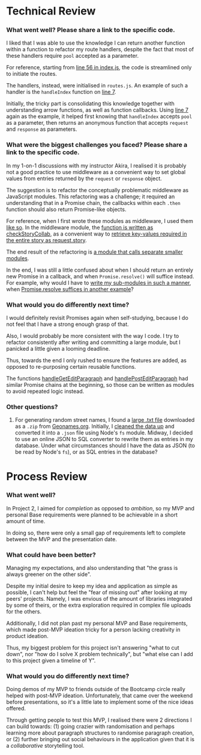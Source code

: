# Technical Review

### What went well? Please share a link to the specific code.

I liked that I was able to use the knowledge I can return another function within a function to refactor my route handlers, despite the fact that most of these handlers require `pool` accepted as a parameter.

For reference, starting from [line 56 in index.js](https://github.com/leechuanxin/made-in-sg/blob/main/index.js#L56), the code is streamlined only to initiate the routes.

The handlers, instead, were initialised in `routes.js`. An example of such a handler is the `handleIndex` function on [line 7](https://github.com/leechuanxin/made-in-sg/blob/main/routes.js#L7).

Initially, the tricky part is consolidating this knowledge together with understanding arrow functions, as well as function callbacks. Using [line 7](https://github.com/leechuanxin/made-in-sg/blob/main/routes.js#L7) again as the example, it helped first knowing that `handleIndex` accepts `pool` as a parameter, then returns an anonymous function that accepts `request` and `response` as parameters.

### What were the biggest challenges you faced? Please share a link to the specific code.

In my 1-on-1 discussions with my instructor Akira, I realised it is probably not a good practice to use middleware as a convenient way to set global values from entries returned by the `request` or `response` object.

The suggestion is to refactor the conceptually problematic middleware as JavaScript modules. This refactoring was a challenge; it required an understanding that in a Promise chain, the callbacks within each `.then` function should also return Promise-like objects.

For reference, when I first wrote these modules as middleware, I used them [like so](https://github.com/leechuanxin/made-in-sg/blob/409757835d3435d5be018ebba886e110791f3938/index.js#L67). In the middleware module, the [function is written as checkStoryCollab](https://github.com/leechuanxin/made-in-sg/blob/409757835d3435d5be018ebba886e110791f3938/middleware.js#L51), as a convenient way to [retrieve key-values required in the entire story as request.story](https://github.com/leechuanxin/made-in-sg/blob/409757835d3435d5be018ebba886e110791f3938/middleware.js#L134).

The end result of the refactoring is [a module that calls separate smaller modules](https://github.com/leechuanxin/made-in-sg/blob/main/promises.js#L138).

In the end, I was still a little confused about when I should return an entirely new Promise in a callback, and when `Promise.resolve()` will suffice instead. For example, why would I have to [write my sub-modules in such a manner](https://github.com/leechuanxin/made-in-sg/blob/main/promises.js#L138), when [Promise.resolve suffices in another example](https://github.com/leechuanxin/made-in-sg/blob/main/routes.js#L286)?

### What would you do differently next time?

I would definitely revisit Promises again when self-studying, because I do not feel that I have a strong enough grasp of that.

Also, I would probably be more consistent with the way I code. I try to refactor consistently after writing and committing a large module, but I panicked a little given a looming deadline. 

Thus, towards the end I only rushed to ensure the features are added, as opposed to re-purposing certain reusable functions.

The functions [handleGetEditParagraph](https://github.com/leechuanxin/made-in-sg/blob/main/routes.js#L263) and [handlePostEditParagraph](https://github.com/leechuanxin/made-in-sg/blob/main/routes.js#L408) had similar Promise chains at the beginning, so those can be written as modules to avoid repeated logic instead.

### Other questions?

1. For generating random street names, I found a [large .txt file](https://raw.githubusercontent.com/leechuanxin/made-in-sg/main/data/txt/sg_streets.txt) downloaded as a `.zip` from [Geonames.org](http://download.geonames.org/export/zip/). Initially, I [cleaned the data up](https://github.com/leechuanxin/made-in-sg/blob/main/data/js/sg_streets.js) and converted it into a `.json` file using Node's `fs` module. Midway, I decided to use an online JSON to SQL converter to rewrite them as entries in my database. Under what circumstances should I have the data as JSON (to be read by Node's `fs`), or as SQL entries in the database?



# Process Review

### What went well?

In Project 2, I aimed for *completion* as opposed to *ambition*, so my MVP and personal Base requirements were planned to be achievable in a short amount of time.

In doing so, there were only a small gap of requirements left to complete between the MVP and the presentation date.

### What could have been better?

Managing my expectations, and also understanding that "the grass is always greener on the other side".

Despite my initial desire to keep my idea and application as simple as possible, I can't help but feel the "fear of missing out" after looking at my peers' projects. Namely, I was envious of the amount of libraries integrated by some of theirs, or the extra exploration required in complex file uploads for the others.

Additionally, I did not plan past my personal MVP and Base requirements, which made post-MVP ideation tricky for a person lacking creativity in product ideation.

Thus, my biggest problem for this project isn't answering "what to cut down", nor "how do I solve X problem technically", but "what else can I add to this project given a timeline of Y".

### What would you do differently next time?

Doing demos of my MVP to friends outside of the Bootcamp circle really helped with post-MVP ideation. Unfortunately, that came over the weekend before presentations, so it's a little late to implement some of the nice ideas offered.

Through getting people to test this MVP, I realised there were 2 directions I can build towards: (1) going crazier with randomisation and perhaps learning more about paragraph structures to randomise paragraph creation, or (2) further bringing out social behaviours in the application given that it is a *collaborative* storytelling tool.